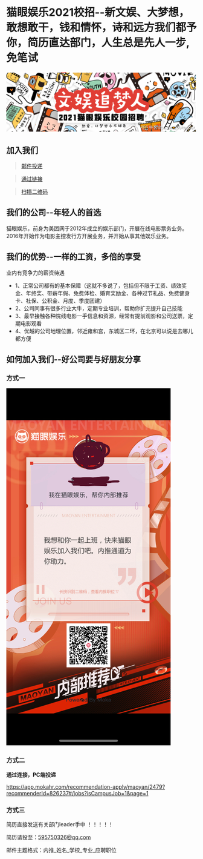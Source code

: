 # 猫眼娱乐2021校招--新文娱、大梦想，敢想敢干，钱和情怀，诗和远方我们都予你，简历直达部门，人生总是先人一步,免笔试

![图片方式三永远可用](https://github.com/dugu61888/Job_position/blob/master/288726.png "猫眼校招")

## 加入我们
> <a href="#1">邮件投递</a> 

> <a href="#2">通过链接</a> 

> <a href="#3">扫描二维码</a> 

## 我们的公司--年轻人的首选

猫眼娱乐，前身为美团网于2012年成立的娱乐部门，开展在线电影票务业务。2016年开始作为电影主控发行方开展业务，并开始从事其他娱乐业务。


## 我们的优势--一样的工资，多倍的享受

业内有竞争力的薪资待遇
* 1、正常公司都有的基本保障（这就不多说了，包括但不限于工资、绩效奖金、年终奖、带薪年假、免费体检、婚育奖励金、各种过节礼品、免费健身卡、社保、公积金、月度、季度团建）
* 2、公司同事有很多行业大牛，定期专业培训，帮助你扩充提升自己技能
* 3、最早接触各种院线电影一手信息和资源，经常有提前观影和公司送票，定期电影观看
* 4、优越的公司地理位置，邻近雍和宫，东城区二环，在北京可以说是去哪儿都方便

## 如何加入我们--好公司要与好朋友分享

### <a id="1">方式一</a>

![图片方式三永远可用](https://github.com/dugu61888/Job_position/blob/master/en_D1C4DE8A-FD65-4CF1-9782-8FB463AB1666_gaitubao_435x943.png "猫眼校招")

### <a id="2">方式二</a>

**通过连接，PC端投递**

https://app.mokahr.com/recommendation-apply/maoyan/2479?recommenderId=826237#/jobs?isCampusJob=1&page=1

### <a id="3">方式三</a>

简历直接发送有关部门leader手中 ！！！！！

简历请投至：595750326@qq.com

邮件主题格式：内推_姓名_学校_专业_应聘职位


